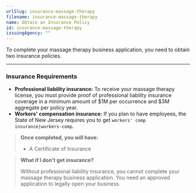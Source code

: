 ```yaml
---
urlSlug: insurance-massage-therapy
filename: insurance-massage-therapy
name: Obtain an Insurance Policy
id: insurance-massage-therapy
issuingAgency: ""
---
```

To complete your massage therapy business application, you need to obtain two insurance policies. 

---

### Insurance Requirements

- **Professional liability insurance:** To receive your massage therapy license, you must provide proof of professional liability insurance coverage in a minimum amount of $1M per occurrence and $3M aggregate per policy year.
- **Workers' compensation insurance:** If you plan to have employees, the State of New Jersey requires you to get `workers' comp insurance|workers-comp`.

> **Once completed, you will have:**
>
> - A Certificate of Insurance

> **What if I don't get insurance?**
>
> Without professional liability insurance, you cannot complete your massage therapy business application. You need an approved application to legally open your business.

